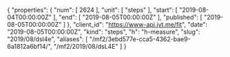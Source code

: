 {
  "properties": {
    "num": [
      2624
    ],
    "unit": [
      "steps"
    ],
    "start": [
      "2019-08-04T00:00:00Z"
    ],
    "end": [
      "2019-08-05T00:00:00Z"
    ],
    "published": [
      "2019-08-05T00:00:00Z"
    ]
  },
  "client_id": "https://www-api.jvt.me/fit",
  "date": "2019-08-05T00:00:00Z",
  "kind": "steps",
  "h": "h-measure",
  "slug": "2019/08/dsl4e",
  "aliases": [
    "/mf2/3ebd577e-cca5-4362-bae9-6a1812a6bf14/",
    "/mf2/2019/08/dsL4E"
  ]
}
